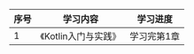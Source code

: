 | 序号 | 学习内容             | 学习进度    |
| ---- | -------------------- | ----------- |
| 1    | 《Kotlin入门与实践》 | 学习完第1章 |

